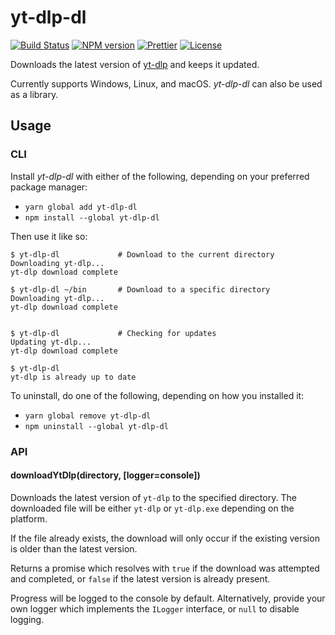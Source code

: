 # yt-dlp-dl

[![Build Status][ci-image]][ci-url]
[![NPM version][npm-image]][npm-url]
[![Prettier][prettier-image]][prettier-url]
[![License][license-image]][license-url]

Downloads the latest version of [yt-dlp](https://github.com/yt-dlp/yt-dlp) and keeps it updated.

Currently supports Windows, Linux, and macOS. _yt-dlp-dl_ can also be used as a library.

## Usage

### CLI

Install _yt-dlp-dl_ with either of the following, depending on your preferred package manager:

- `yarn global add yt-dlp-dl`
- `npm install --global yt-dlp-dl`

Then use it like so:

```console
$ yt-dlp-dl             # Download to the current directory
Downloading yt-dlp...
yt-dlp download complete

$ yt-dlp-dl ~/bin       # Download to a specific directory
Downloading yt-dlp...
yt-dlp download complete


$ yt-dlp-dl             # Checking for updates
Updating yt-dlp...
yt-dlp download complete

$ yt-dlp-dl
yt-dlp is already up to date
```

To uninstall, do one of the following, depending on how you installed it:

- `yarn global remove yt-dlp-dl`
- `npm uninstall --global yt-dlp-dl`

### API

#### downloadYtDlp(directory, [logger=console])

Downloads the latest version of `yt-dlp` to the specified directory. The downloaded file will be either `yt-dlp` or `yt-dlp.exe` depending on the platform.

If the file already exists, the download will only occur if the existing version is older than the latest version.

Returns a promise which resolves with `true` if the download was attempted and completed, or `false` if the latest version is already present.

Progress will be logged to the console by default. Alternatively, provide your own logger which implements the `ILogger` interface, or `null` to disable logging.

[ci-image]: https://img.shields.io/github/actions/workflow/status/Shingyx/yt-dlp-dl/node.js.yml?branch=master&style=flat-square
[ci-url]: https://github.com/Shingyx/yt-dlp-dl/actions?query=branch%3Amaster
[npm-image]: https://img.shields.io/npm/v/yt-dlp-dl?style=flat-square
[npm-url]: https://www.npmjs.com/package/yt-dlp-dl
[prettier-image]: https://img.shields.io/badge/code_style-prettier-ff69b4?style=flat-square
[prettier-url]: https://github.com/prettier/prettier
[license-image]: https://img.shields.io/github/license/Shingyx/yt-dlp-dl?style=flat-square
[license-url]: https://github.com/Shingyx/yt-dlp-dl/blob/master/LICENSE
